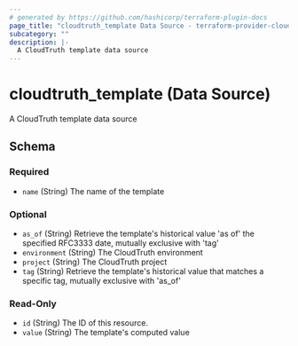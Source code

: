 ```yaml
---
# generated by https://github.com/hashicorp/terraform-plugin-docs
page_title: "cloudtruth_template Data Source - terraform-provider-cloudtruth"
subcategory: ""
description: |-
  A CloudTruth template data source
---
```


# cloudtruth_template (Data Source)

A CloudTruth template data source



<!-- schema generated by tfplugindocs -->
## Schema

### Required

- `name` (String) The name of the template

### Optional

- `as_of` (String) Retrieve the template's historical value 'as of' the specified RFC3333 date, mutually exclusive with 'tag'
- `environment` (String) The CloudTruth environment
- `project` (String) The CloudTruth project
- `tag` (String) Retrieve the template's historical value that matches a specific tag, mutually exclusive with 'as_of'

### Read-Only

- `id` (String) The ID of this resource.
- `value` (String) The template's computed value
